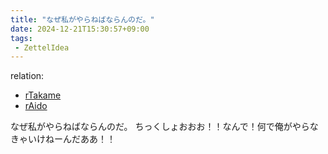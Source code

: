 ```yaml
---
title: "なぜ私がやらねばならんのだ。"
date: 2024-12-21T15:30:57+09:00
tags:
 - ZettelIdea
---
```

relation:
 - [rTakame](../Novels/NovelClean/ナカリア/設定/登場人物/語録/高目録.md)
 - [rAido](../Novels/NovelClean/ナカリア/設定/登場人物/語録/愛土録.md)

なぜ私がやらねばならんのだ。
ちっくしょおおお！！なんで！何で俺がやらなきゃいけねーんだああ！！